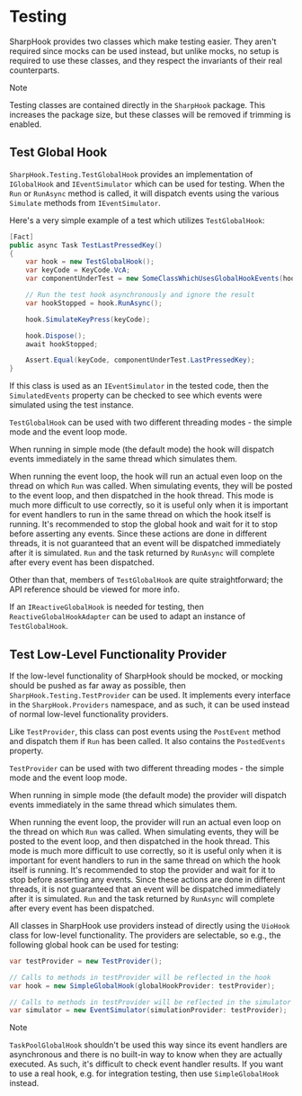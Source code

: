 # Testing

SharpHook provides two classes which make testing easier. They aren't required since mocks can be used instead, but
unlike mocks, no setup is required to use these classes, and they respect the invariants of their real counterparts.

> [!NOTE]
> Testing classes are contained directly in the `SharpHook` package. This increases the package size, but these classes
> will be removed if trimming is enabled.

## Test Global Hook

`SharpHook.Testing.TestGlobalHook` provides an implementation of `IGlobalHook` and `IEventSimulator` which can be used
for testing. When the `Run` or `RunAsync` method is called, it will dispatch events using the various `Simulate` methods
from `IEventSimulator`.

Here's a very simple example of a test which utilizes `TestGlobalHook`:

```c#
[Fact]
public async Task TestLastPressedKey()
{
    var hook = new TestGlobalHook();
    var keyCode = KeyCode.VcA;
    var componentUnderTest = new SomeClassWhichUsesGlobalHookEvents(hook);

    // Run the test hook asynchronously and ignore the result
    var hookStopped = hook.RunAsync();

    hook.SimulateKeyPress(keyCode);

    hook.Dispose();
    await hookStopped;

    Assert.Equal(keyCode, componentUnderTest.LastPressedKey);
}
```

If this class is used as an `IEventSimulator` in the tested code, then the `SimulatedEvents` property can be checked to
see which events were simulated using the test instance.

`TestGlobalHook` can be used with two different threading modes - the simple mode and the event loop mode.

When running in simple mode (the default mode) the hook will dispatch events immediately in the same thread which
simulates them.

When running the event loop, the hook will run an actual even loop on the thread on which `Run` was called. When
simulating events, they will be posted to the event loop, and then dispatched in the hook thread. This mode is much more
difficult to use correctly, so it is useful only when it is important for event handlers to run in the same thread on
which the hook itself is running. It's recommended to stop the global hook and wait for it to stop before asserting any
events. Since these actions are done in different threads, it is not guaranteed that an event will be dispatched
immediately after it is simulated. `Run` and the task returned by `RunAsync` will complete after every event has been
dispatched.

Other than that, members of `TestGlobalHook` are quite straightforward; the API reference should be viewed for more
info.

If an `IReactiveGlobalHook` is needed for testing, then `ReactiveGlobalHookAdapter` can be used to adapt an instance of
`TestGlobalHook`.

## Test Low-Level Functionality Provider

If the low-level functionality of SharpHook should be mocked, or mocking should be pushed as far away as possible,
then `SharpHook.Testing.TestProvider` can be used. It implements every interface in the `SharpHook.Providers` namespace,
and as such, it can be used instead of normal low-level functionality providers.

Like `TestProvider`, this class can post events using the `PostEvent` method and dispatch them if `Run` has been
called. It also contains the `PostedEvents` property.

`TestProvider` can be used with two different threading modes - the simple mode and the event loop mode.

When running in simple mode (the default mode) the provider will dispatch events immediately in the same thread which
simulates them.

When running the event loop, the provider will run an actual even loop on the thread on which `Run` was called. When
simulating events, they will be posted to the event loop, and then dispatched in the hook thread. This mode is much more
difficult to use correctly, so it is useful only when it is important for event handlers to run in the same thread on
which the hook itself is running. It's recommended to stop the provider and wait for it to stop before asserting any
events. Since these actions are done in different threads, it is not guaranteed that an event will be dispatched
immediately after it is simulated. `Run` and the task returned by `RunAsync` will complete after every event has been
dispatched.

All classes in SharpHook use providers instead of directly using the `UioHook` class for low-level functionality.
The providers are selectable, so e.g., the following global hook can be used for testing:

```c#
var testProvider = new TestProvider();

// Calls to methods in testProvider will be reflected in the hook
var hook = new SimpleGlobalHook(globalHookProvider: testProvider);

// Calls to methods in testProvider will be reflected in the simulator
var simulator = new EventSimulator(simulationProvider: testProvider);
```

> [!NOTE]
> `TaskPoolGlobalHook` shouldn't be used this way since its event handlers are asynchronous and there is no built-in
> way to know when they are actually executed. As such, it's difficult to check event handler results. If you want
> to use a real hook, e.g. for integration testing, then use `SimpleGlobalHook` instead.
